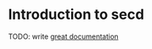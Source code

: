 # Introduction to secd

TODO: write [great documentation](http://jacobian.org/writing/great-documentation/what-to-write/)
